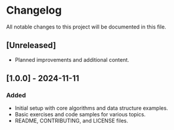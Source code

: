 
# Changelog

All notable changes to this project will be documented in this file.

## [Unreleased]
- Planned improvements and additional content.

## [1.0.0] - 2024-11-11
### Added
- Initial setup with core algorithms and data structure examples.
- Basic exercises and code samples for various topics.
- README, CONTRIBUTING, and LICENSE files.
